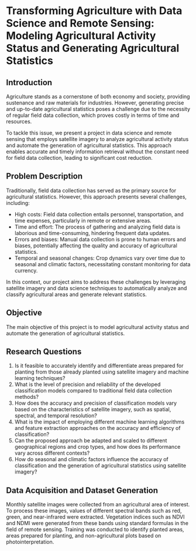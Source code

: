 # Transforming Agriculture with Data Science and Remote Sensing: Modeling Agricultural Activity Status and Generating Agricultural Statistics

## Introduction

Agriculture stands as a cornerstone of both economy and society, providing sustenance and raw materials for industries. However, generating precise and up-to-date agricultural statistics poses a challenge due to the necessity of regular field data collection, which proves costly in terms of time and resources. 

To tackle this issue, we present a project in data science and remote sensing that employs satellite imagery to analyze agricultural activity status and automate the generation of agricultural statistics. This approach enables accurate and timely information retrieval without the constant need for field data collection, leading to significant cost reduction.

## Problem Description

Traditionally, field data collection has served as the primary source for agricultural statistics. However, this approach presents several challenges, including:

- High costs: Field data collection entails personnel, transportation, and time expenses, particularly in remote or extensive areas.
- Time and effort: The process of gathering and analyzing field data is laborious and time-consuming, hindering frequent data updates.
- Errors and biases: Manual data collection is prone to human errors and biases, potentially affecting the quality and accuracy of agricultural statistics.
- Temporal and seasonal changes: Crop dynamics vary over time due to seasonal and climatic factors, necessitating constant monitoring for data currency.

In this context, our project aims to address these challenges by leveraging satellite imagery and data science techniques to automatically analyze and classify agricultural areas and generate relevant statistics.

## Objective

The main objective of this project is to model agricultural activity status and automate the generation of agricultural statistics.

## Research Questions

1. Is it feasible to accurately identify and differentiate areas prepared for planting from those already planted using satellite imagery and machine learning techniques?
2. What is the level of precision and reliability of the developed classification models compared to traditional field data collection methods?
3. How does the accuracy and precision of classification models vary based on the characteristics of satellite imagery, such as spatial, spectral, and temporal resolution?
4. What is the impact of employing different machine learning algorithms and feature extraction approaches on the accuracy and efficiency of classification?
5. Can the proposed approach be adapted and scaled to different geographical regions and crop types, and how does its performance vary across different contexts?
6. How do seasonal and climatic factors influence the accuracy of classification and the generation of agricultural statistics using satellite imagery?

## Data Acquisition and Dataset Generation

Monthly satellite images were collected from an agricultural area of interest. To process these images, values of different spectral bands such as red, green, and near-infrared were extracted. Vegetation indices such as NDVI and NDMI were generated from these bands using standard formulas in the field of remote sensing. Training was conducted to identify planted areas, areas prepared for planting, and non-agricultural plots based on photointerpretation.

